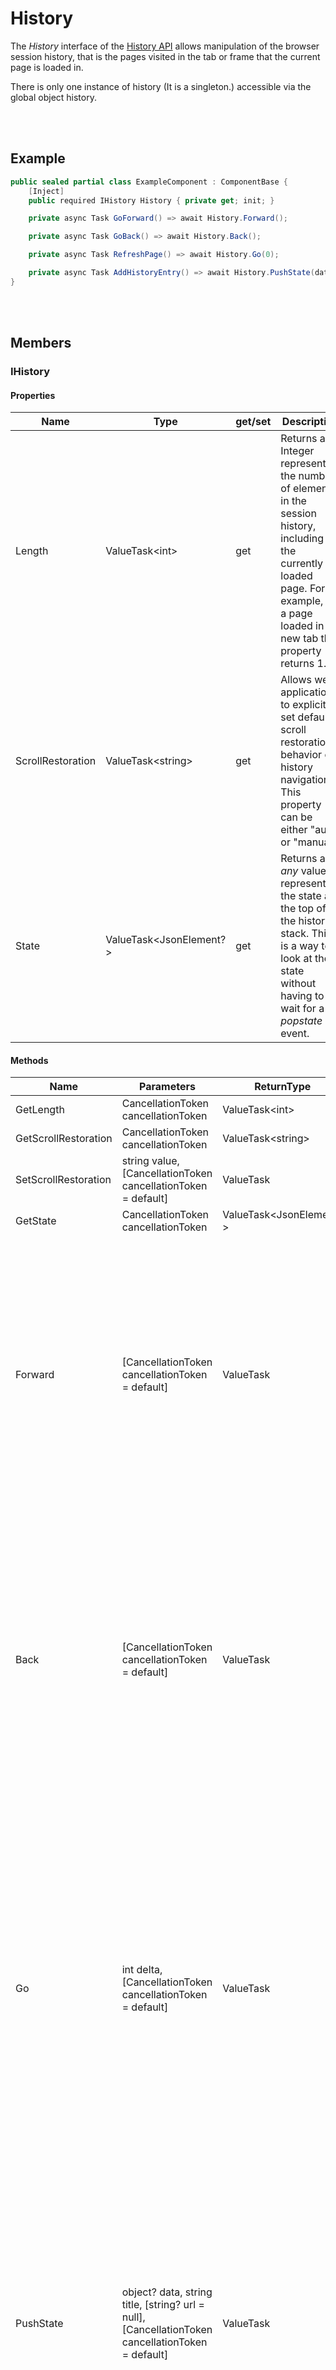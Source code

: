 # History

The *History* interface of the [History API](https://developer.mozilla.org/en-US/docs/Web/API/History_API) allows manipulation of the browser session history, that is the pages visited in the tab or frame that the current page is loaded in.

There is only one instance of history (It is a singleton.) accessible via the global object history.


<br><br />
## Example

```csharp
public sealed partial class ExampleComponent : ComponentBase {
    [Inject]
    public required IHistory History { private get; init; }

    private async Task GoForward() => await History.Forward();

    private async Task GoBack() => await History.Back();

    private async Task RefreshPage() => await History.Go(0);

    private async Task AddHistoryEntry() => await History.PushState(data: null, title: "", url: "/siteURL");
}
```


<br><br />
## Members

### IHistory

#### Properties

| **Name**          | **Type**                      | get/set | **Description**                                                                                                                                                                          |
| ----------------- | ----------------------------- | ------- | ---------------------------------------------------------------------------------------------------------------------------------------------------------------------------------------- |
| Length            | ValueTask&lt;int&gt;          | get     | Returns an Integer representing the number of elements in the session history, including the currently loaded page. For example, for a page loaded in a new tab this property returns 1. |
| ScrollRestoration | ValueTask&lt;string&gt;       | get     | Allows web applications to explicitly set default scroll restoration behavior on history navigation.<br />This property can be either "auto" or "manual".                                |
| State             | ValueTask&lt;JsonElement?&gt; | get     | Returns an *any* value representing the state at the top of the history stack. This is a way to look at the state without having to wait for a *popstate* event.                         |

#### Methods

| **Name**             | **Parameters**                                                                                    | **ReturnType**                | **Description**                                                                                                                                                                                                                                                                                                                                                                                                                                   |
| -------------------- | ------------------------------------------------------------------------------------------------- | ----------------------------- | ------------------------------------------------------------------------------------------------------------------------------------------------------------------------------------------------------------------------------------------------------------------------------------------------------------------------------------------------------------------------------------------------------------------------------------------------- |
| GetLength            | CancellationToken cancellationToken                                                               | ValueTask&lt;int&gt;          | see Property *Length*                                                                                                                                                                                                                                                                                                                                                                                                                             |
| GetScrollRestoration | CancellationToken cancellationToken                                                               | ValueTask&lt;string&gt;       | see Property *ScrollRestoration*                                                                                                                                                                                                                                                                                                                                                                                                                  |
| SetScrollRestoration | string value, [CancellationToken cancellationToken = default]                                     | ValueTask                     | see Property *ScrollRestoration*                                                                                                                                                                                                                                                                                                                                                                                                                  |
| GetState             | CancellationToken cancellationToken                                                               | ValueTask&lt;JsonElement?&gt; | see Property *State*                                                                                                                                                                                                                                                                                                                                                                                                                              |
| Forward              | [CancellationToken cancellationToken = default]                                                   | ValueTask                     | This asynchronous method goes to the next page in session history, the same action as when the user clicks the browser's *Forward* button; this is equivalent to *history.go(1)*.<br />Calling this method to go forward beyond the most recent page in the session history has no effect and doesn't raise an exception.                                                                                                                         |
| Back                 | [CancellationToken cancellationToken = default]                                                   | ValueTask                     | This asynchronous method goes to the previous page in session history, the same action as when the user clicks the browser's *Back* button. Equivalent to *history.go(-1)*.<br />Calling this method to go forward beyond the most recent page in the session history has no effect and doesn't raise an exception.                                                                                                                               |
| Go                   | int delta, [CancellationToken cancellationToken = default]                                        | ValueTask                     | Asynchronously loads a page from the session history, identified by its relative location to the current page, for example -1 for the previous page or 1 for the next page. If you specify an out-of-bounds value (for instance, specifying -1 when there are no previously-visited pages in the session history), this method silently has no effect. Calling *go()* without parameters or a value of 0 reloads the current page.                |
| PushState            | object? data, string title, [string? url = null], [CancellationToken cancellationToken = default] | ValueTask                     | Pushes the given data onto the session history stack with the specified title (and, if provided, URL). The data is treated as opaque by the DOM; you may specify any JavaScript object that can be serialized. Note that all browsers but Safari currently ignore the title parameter. For more information, see [Working with the History API](https://developer.mozilla.org/en-US/docs/Web/API/History_API/Working_with_the_History_API).       |
| ReplaceState         | object? data, string title, [string? url = null], [CancellationToken cancellationToken = default] | ValueTask                     | Updates the most recent entry on the history stack to have the specified data, title, and, if provided, URL. The data is treated as opaque by the DOM; you may specify any JavaScript object that can be serialized. Note that all browsers but Safari currently ignore the title parameter. For more information, see [Working with the History API](https://developer.mozilla.org/en-US/docs/Web/API/History_API/Working_with_the_History_API). |

#### Events

| **Name**   | **Type**                   | **Description**                                                                                                                                                                                                                                                                                                                                                                                                      |
| ---------- | -------------------------- | -------------------------------------------------------------------------------------------------------------------------------------------------------------------------------------------------------------------------------------------------------------------------------------------------------------------------------------------------------------------------------------------------------------------- |
| OnPopState | Action&lt;JsonElement?&gt; | Is fired when the active history entry changes while the user navigates the session history. It changes the current history entry to that of the last page the user visited or, if *history.pushState()* has been used to add a history entry to the history stack, that history entry is used instead.<br />Parameter is the [state](https://developer.mozilla.org/en-US/docs/Web/API/History/state) value as JSON. |


<br></br>
### IHistoryInProcess

#### Properties

| **Name**          | **Type**     | get/set | **Description**                                                                                                                                                                          |
| ----------------- | ------------ | ------- | ---------------------------------------------------------------------------------------------------------------------------------------------------------------------------------------- |
| Length            | int          | get     | Returns an Integer representing the number of elements in the session history, including the currently loaded page. For example, for a page loaded in a new tab this property returns 1. |
| ScrollRestoration | string       | get/set | Allows web applications to explicitly set default scroll restoration behavior on history navigation.<br />This property can be either "auto" or "manual".                                |
| State             | JsonElement? | get     | Returns an *any* value representing the state at the top of the history stack. This is a way to look at the state without having to wait for a *popstate* event.                         |

#### Methods

| **Name**             | **Parameters**                                   | **ReturnType** | **Description**                                                                                                                                                                                                                                                                                                                                                                                                                                   |
| -------------------- | ------------------------------------------------ | -------------- | ------------------------------------------------------------------------------------------------------------------------------------------------------------------------------------------------------------------------------------------------------------------------------------------------------------------------------------------------------------------------------------------------------------------------------------------------- |
| Forward              | *empty*                                          | void           | This asynchronous method goes to the next page in session history, the same action as when the user clicks the browser's *Forward* button; this is equivalent to *history.go(1)*.<br />Calling this method to go forward beyond the most recent page in the session history has no effect and doesn't raise an exception.                                                                                                                         |
| Back                 | *empty*                                          | void           | This asynchronous method goes to the previous page in session history, the same action as when the user clicks the browser's *Back* button. Equivalent to *history.go(-1)*.<br />Calling this method to go forward beyond the most recent page in the session history has no effect and doesn't raise an exception.                                                                                                                               |
| Go                   | int delta                                        | void           | Asynchronously loads a page from the session history, identified by its relative location to the current page, for example -1 for the previous page or 1 for the next page. If you specify an out-of-bounds value (for instance, specifying -1 when there are no previously-visited pages in the session history), this method silently has no effect. Calling *go()* without parameters or a value of 0 reloads the current page.                |
| PushState            | object? data, string title, [string? url = null] | void           | Pushes the given data onto the session history stack with the specified title (and, if provided, URL). The data is treated as opaque by the DOM; you may specify any JavaScript object that can be serialized. Note that all browsers but Safari currently ignore the title parameter. For more information, see [Working with the History API](https://developer.mozilla.org/en-US/docs/Web/API/History_API/Working_with_the_History_API).       |
| ReplaceState         | object? data, string title, [string? url = null] | void           | Updates the most recent entry on the history stack to have the specified data, title, and, if provided, URL. The data is treated as opaque by the DOM; you may specify any JavaScript object that can be serialized. Note that all browsers but Safari currently ignore the title parameter. For more information, see [Working with the History API](https://developer.mozilla.org/en-US/docs/Web/API/History_API/Working_with_the_History_API). |

#### Events

| **Name**   | **Type**                   | **Description**                                                                                                                                                                                                                                                                                                                                                                                                      |
| ---------- | -------------------------- | -------------------------------------------------------------------------------------------------------------------------------------------------------------------------------------------------------------------------------------------------------------------------------------------------------------------------------------------------------------------------------------------------------------------- |
| OnPopState | Action&lt;JsonElement?&gt; | Is fired when the active history entry changes while the user navigates the session history. It changes the current history entry to that of the last page the user visited or, if *history.pushState()* has been used to add a history entry to the history stack, that history entry is used instead.<br />Parameter is the [state](https://developer.mozilla.org/en-US/docs/Web/API/History/state) value as JSON. |
